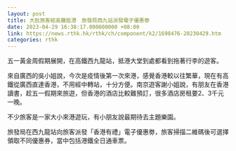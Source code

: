 ```yaml
---
layout: post
title: 大批旅客經高鐵抵港　旅發局西九站派發電子優惠劵
date: 2023-04-29 16:38:17.000000000 +08:00
link: https://news.rthk.hk/rthk/ch/component/k2/1698476-20230429.htm
categories: rthk
---
```


五一黃金周假期展開，在高鐵西九龍站，抵港大堂到處都看到拖著行李的遊客。

來自廣西的吳小姐說，今次是疫情後第一次來港，感覺香港較以往繁華，現在有高鐵從廣西直達香港，不用經中轉站，十分方便。南京遊客謝小姐說，有朋友在香港讀書，趁五一假期來旅遊，但香港的酒店比較難預訂，很多酒店房租要2、3千元一晚。

不少旅客是一家大小來港遊玩，有小朋友說最期待去主題樂園。

旅發局在西九龍站向旅客派發「香港有禮」電子優惠劵，旅客掃描二維碼後可選擇領取不同優惠券，當中包括港鐵全日通車票。
